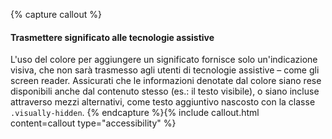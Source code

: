 {% capture callout %}

#### Trasmettere significato alle tecnologie assistive

L'uso del colore per aggiungere un significato fornisce solo un'indicazione visiva, che non sarà trasmesso agli utenti di tecnologie assistive – come gli screen reader. Assicurati che le informazioni denotate dal colore siano rese disponibili anche dal contenuto stesso (es.: il testo visibile), o siano incluse attraverso mezzi alternativi, come testo aggiuntivo nascosto con la classe `.visually-hidden`.
{% endcapture %}{% include callout.html content=callout type="accessibility" %}

